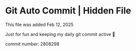 # Git Auto Commit | Hidden File

This file was added Feb 12, 2025

Just for fun and keeping my daily git commit active 🤪

commit number: 2808298
